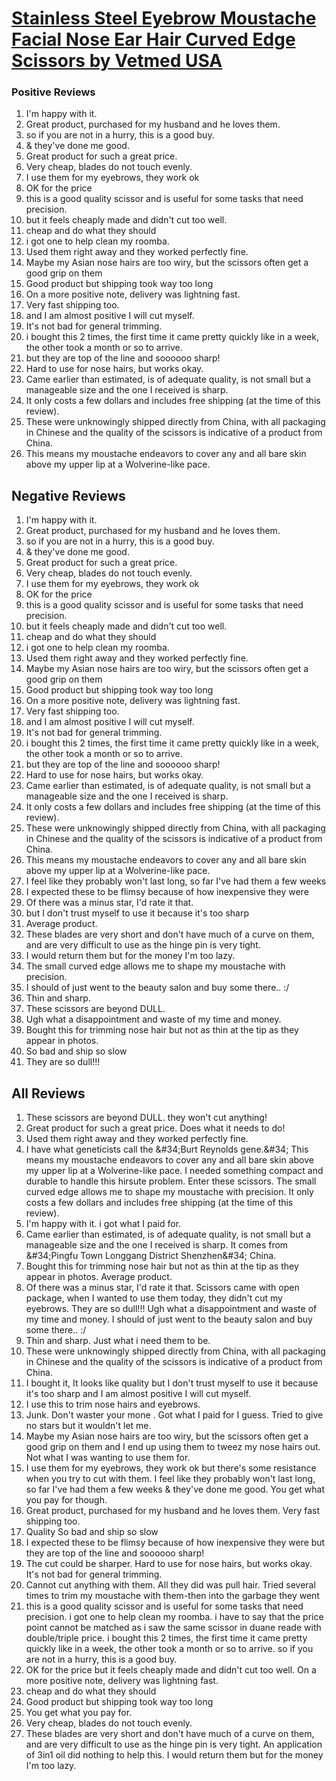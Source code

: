 # [Stainless Steel Eyebrow Moustache Facial Nose Ear Hair Curved Edge Scissors by Vetmed USA](https://products.checkmycream.com/products/Stainless-Steel-Eyebrow-Moustache-Facial-Nose-Ear-Hair-Curved-Edge-Scissors-by-Vetmed-USA.html)

### Positive Reviews

<ol>
      <li>I&#x27;m happy with it.</li>
      <li>Great product, purchased for my husband and he loves them.  </li>
      <li>so if you are not in a hurry, this is a good buy.</li>
      <li>&amp; they&#x27;ve done me good.</li>
      <li>Great product for such a great price.</li>
      <li>Very cheap, blades do not touch evenly.</li>
      <li>I use them for my eyebrows, they work ok</li>
      <li>OK for the price</li>
      <li>this is a good quality scissor and is useful for some tasks that need precision.</li>
      <li>but it feels cheaply made and didn&#x27;t cut too well.</li>
      <li>cheap and do what they should</li>
      <li>i got one to help clean my roomba.</li>
      <li>Used them right away and they worked perfectly fine.</li>
      <li>Maybe my Asian nose hairs are too wiry, but the scissors often get a good grip on them</li>
      <li>Good product but shipping took way too long</li>
      <li>On a more positive note, delivery was lightning fast.</li>
      <li>Very fast shipping too.</li>
      <li>and I am almost positive I will cut myself.</li>
      <li>It&#x27;s not bad for general trimming.</li>
      <li>i bought this 2 times, the first time it came pretty quickly like in a week, the other took a month or so to arrive.</li>
      <li>but they are top of the line and soooooo sharp!</li>
      <li>Hard to use for nose hairs, but works okay.</li>
      <li>Came earlier than estimated, is of adequate quality, is not small but a manageable size and the one I received is sharp.</li>
      <li>It only costs a few dollars and includes free shipping (at the time of this review).</li>
      <li>These were unknowingly shipped directly from China, with all packaging in Chinese and the quality of the scissors is indicative of a product from China.</li>
      <li>This means my moustache endeavors to cover any and all bare skin above my upper lip at a Wolverine-like pace.  </li>
</ol>


<h2>Negative Reviews</h2>
<ol>
<li> I&#x27;m happy with it.</li>
<li> Great product, purchased for my husband and he loves them.  </li>
<li> so if you are not in a hurry, this is a good buy.</li>
<li> &amp; they&#x27;ve done me good.</li>
<li> Great product for such a great price.</li>
<li> Very cheap, blades do not touch evenly.</li>
<li> I use them for my eyebrows, they work ok</li>
<li> OK for the price</li>
<li> this is a good quality scissor and is useful for some tasks that need precision.</li>
<li> but it feels cheaply made and didn&#x27;t cut too well.</li>
<li> cheap and do what they should</li>
<li> i got one to help clean my roomba.</li>
<li> Used them right away and they worked perfectly fine.</li>
<li> Maybe my Asian nose hairs are too wiry, but the scissors often get a good grip on them</li>
<li> Good product but shipping took way too long</li>
<li> On a more positive note, delivery was lightning fast.</li>
<li> Very fast shipping too.</li>
<li> and I am almost positive I will cut myself.</li>
<li> It&#x27;s not bad for general trimming.</li>
<li> i bought this 2 times, the first time it came pretty quickly like in a week, the other took a month or so to arrive.</li>
<li> but they are top of the line and soooooo sharp!</li>
<li> Hard to use for nose hairs, but works okay.</li>
<li> Came earlier than estimated, is of adequate quality, is not small but a manageable size and the one I received is sharp.</li>
<li> It only costs a few dollars and includes free shipping (at the time of this review).</li>
<li> These were unknowingly shipped directly from China, with all packaging in Chinese and the quality of the scissors is indicative of a product from China.</li>
<li> This means my moustache endeavors to cover any and all bare skin above my upper lip at a Wolverine-like pace.  </li>
<li> I feel like they probably won&#x27;t last long, so far I&#x27;ve had them a few weeks</li>
<li> I expected these to be flimsy because of how inexpensive they were</li>
<li> Of there was a minus star, I&#x27;d rate it that.</li>
<li> but I don&#x27;t trust myself to use it because it&#x27;s too sharp</li>
<li> Average product.</li>
<li> These blades are very short and don&#x27;t have much of a curve on them, and are very difficult to use as the hinge pin is very tight.  </li>
<li> I would return them but for the money I&#x27;m too lazy.</li>
<li> The small curved edge allows me to shape my moustache with precision.  </li>
<li> I should of just went to the beauty salon and buy some there.. :/</li>
<li> Thin and sharp.</li>
<li> These scissors are beyond DULL.</li>
<li> Ugh what a disappointment and waste of my time and money.</li>
<li> Bought this for trimming nose hair but not as thin at the tip as they appear in photos.  </li>
<li> So bad and ship so slow</li>
<li> They are so dull!!!</li>
</ol>

<h2>All Reviews</h2>

<ol>
    <li> These scissors are beyond DULL. they won&#x27;t cut anything!</li>
    <li> Great product for such a great price. Does what it needs to do!</li>
    <li> Used them right away and they worked perfectly fine.</li>
    <li> I have what geneticists call the &amp;#34;Burt Reynolds gene.&amp;#34;  This means my moustache endeavors to cover any and all bare skin above my upper lip at a Wolverine-like pace.  I needed something compact and durable to handle this hirsute problem.  Enter these scissors.  The small curved edge allows me to shape my moustache with precision.  It only costs a few dollars and includes free shipping (at the time of this review).</li>
    <li> I&#x27;m happy with it. i got what I paid for.</li>
    <li> Came earlier than estimated, is of adequate quality, is not small but a manageable size and the one I received is sharp. It comes from &amp;#34;Pingfu Town Longgang District Shenzhen&amp;#34; China.</li>
    <li> Bought this for trimming nose hair but not as thin at the tip as they appear in photos.  Average product.</li>
    <li> Of there was a minus star, I&#x27;d rate it that. Scissors came with open package, when I wanted to use them today, they didn&#x27;t cut my eyebrows. They are so dull!!! Ugh what a disappointment and waste of my time and money. I should of just went to the beauty salon and buy some there.. :/</li>
    <li> Thin and sharp. Just what i need them to be.</li>
    <li> These were unknowingly shipped directly from China, with all packaging in Chinese and the quality of the scissors is indicative of a product from China.</li>
    <li> I bought it, It looks like quality but I don&#x27;t trust myself to use it because it&#x27;s too sharp and I am almost positive I will cut myself.</li>
    <li> I use this to trim nose hairs and eyebrows.</li>
    <li> Junk. Don&#x27;t waster your mone . Got what I paid for I guess. Tried to give no stars but it wouldn&#x27;t let me.</li>
    <li> Maybe my Asian nose hairs are too wiry, but the scissors often get a good grip on them and I end up using them to tweez my nose hairs out.  Not what I was wanting to use them for.</li>
    <li> I use them for my eyebrows, they work ok but there&#x27;s some resistance when you try to cut with them. I feel like they probably won&#x27;t last long, so far I&#x27;ve had them a few weeks &amp; they&#x27;ve done me good. You get what you pay for though.</li>
    <li> Great product, purchased for my husband and he loves them.  Very fast shipping too.</li>
    <li> Quality So bad and ship so slow</li>
    <li> I expected these to be flimsy because of how inexpensive they were but they are top of the line and soooooo sharp!</li>
    <li> The cut could be sharper. Hard to use for nose hairs, but works okay. It&#x27;s not bad for general trimming.</li>
    <li> Cannot cut anything with them. All they did was pull hair. Tried several times to trim my moustache with them-then into the garbage they went</li>
    <li> this is a good quality scissor and is useful for some tasks that need precision. i got one to help clean my roomba. i have to say that the price point cannot be matched as i saw the same scissor in duane reade with double/triple price. i bought this 2 times, the first time it came pretty quickly like in a week, the other took a month or so to arrive. so if you are not in a hurry, this is a good buy.</li>
    <li> OK for the price but it feels cheaply made and didn&#x27;t cut too well. On a more positive note, delivery was lightning fast.</li>
    <li> cheap and do what they should</li>
    <li> Good product but shipping took way too long</li>
    <li> You get what you pay for.</li>
    <li> Very cheap, blades do not touch evenly.</li>
    <li> These blades are very short and don&#x27;t have much of a curve on them, and are very difficult to use as the hinge pin is very tight.  An application of 3in1 oil did nothing to help this.  I would return them but for the money I&#x27;m too lazy.</li>
</ol>




